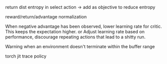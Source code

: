 
return dist entropy in select action -> add as objective to reduce entropy

reward/return/advantage normalization

When negative advantage has been observed, lower learning rate for critic. This keeps the expectation higher.
or
Adjust learning rate based on performance, discourage repeating actions that lead to a shitty run.

Warning when an environment doesn't terminate within the buffer range 

torch jit trace policy